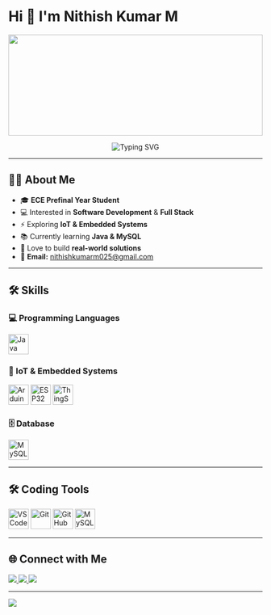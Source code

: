 # Hi 👋 I'm Nithish Kumar M

<p align="center">
  <img src="https://i.giphy.com/media/qgQUggAC3Pfv687qPC/giphy.gif" width="100%" height="200"/>
</p>

<p align="center">
  <img src="https://readme-typing-svg.demolab.com?font=Fira+Code&size=24&pause=1000&color=00FF00&center=true&width=800&height=50&lines=I+am+an+Electronics+and+Communication+Engineering+Student;I+am+learning+Web+Development;I+am+interested+in+Software+Development" alt="Typing SVG"/>
</p>


---

## 👨‍💻 About Me
- 🎓 **ECE Prefinal Year Student**
- 💻 Interested in **Software Development** & **Full Stack**
- ⚡ Exploring **IoT & Embedded Systems**
- 📚 Currently learning **Java & MySQL**
- 🌱 Love to build **real-world solutions**
- 📧 **Email:** nithishkumarm025@gmail.com 

---

## 🛠 Skills

### 💻 Programming Languages  
<p>
  <img src="https://img.icons8.com/color/48/java-coffee-cup-logo.png" title="Java" height="40"/>
</p>

### 🔌 IoT & Embedded Systems  
<p>
  <img src="https://img.icons8.com/color/48/arduino.png" title="Arduino" height="40"/>
  <img src="https://img.icons8.com/color/48/microchip.png" title="ESP32" height="40"/>
  <img src="https://img.icons8.com/external-flat-juicy-fish/48/external-iot-smart-home-flat-flat-juicy-fish.png" title="ThingSpeak" height="40"/>
</p>

### 🗄 Database  
<p>
  <img src="https://img.icons8.com/fluency/48/mysql-logo.png" title="MySQL" height="40"/>
</p>

---

## 🛠 Coding Tools
<p>
  <img src="https://img.icons8.com/color/48/visual-studio-code-2019.png" title="VS Code" height="40"/>
  <img src="https://img.icons8.com/color/48/git.png" title="Git" height="40"/>
  <img src="https://img.icons8.com/color/48/github.png" title="GitHub" height="40"/>
  <img src="https://img.icons8.com/color/48/mysql-logo.png" title="MySQL Workbench" height="40"/>
</p>

---

## 🌐 Connect with Me
<p>
  <a href="https://www.linkedin.com/in/m-nithish-kumar-40b85932a?utm_source=share&utm_campaign=share_via&utm_content=profile&utm_medium=android_app">
    <img src="https://img.shields.io/badge/LinkedIn-0A66C2?style=for-the-badge&logo=linkedin&logoColor=white"/>
  </a>
  <a href="https://github.com/Nithish8102005">
    <img src="https://img.shields.io/badge/GitHub-181717?style=for-the-badge&logo=github&logoColor=white"/>
  </a>
  <a href="https://www.hackerrank.com/profile/nithiskumarm025">
    <img src="https://img.shields.io/badge/HackerRank-2EC866?style=for-the-badge&logo=hackerrank&logoColor=white"/>
  </a>
</p>

---

<!-- Footer Animation -->
<img src="https://capsule-render.vercel.app/api?type=waving&color=00C9FF,92FE9D&height=90&section=footer"/>
